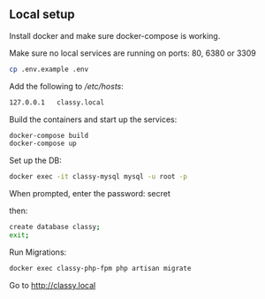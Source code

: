 ## Local setup

Install docker and make sure docker-compose is working.

Make sure no local services are running on ports: 80, 6380 or 3309

```bash
cp .env.example .env
```

Add the following to */etc/hosts*:

```bash
127.0.0.1   classy.local
```

Build the containers and start up the services:

```bash
docker-compose build
docker-compose up
```

Set up the DB:

```bash
docker exec -it classy-mysql mysql -u root -p
```

When prompted, enter the password: secret

then:

```bash
create database classy;
exit;
```

Run Migrations:

```bash
docker exec classy-php-fpm php artisan migrate
```

Go to http://classy.local

